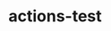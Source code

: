 # actions-test
<!--  ! Testing GitHub Actions -->
<!--  * Testing GitHub Actions -->
<!--    Testing GitHub Actions -->
<!--  ? Testing GitHub Actions -->
<!--  TODO Testing GitHub Actions -->
